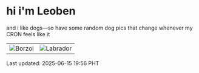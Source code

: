 # hi i'm Leoben

and i like dogs—so have some random dog pics that change whenever my CRON feels like it

|  |  |
|--------|----------|
| ![Borzoi](https://random-dog-vercel.vercel.app/api/random-borzoi?v=1749988563) | ![Labrador](https://random-dog-vercel.vercel.app/api/random-labrador?v=1749988563) |

Last updated: 2025-06-15 19:56 PHT
